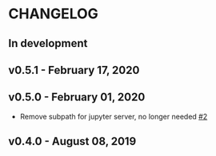 # CHANGELOG

## In development


## v0.5.1 - February 17, 2020

## v0.5.0 - February 01, 2020

- Remove subpath for jupyter server, no longer needed [#2](https://github.com/nre-learning/antidote-images/pull/2)

## v0.4.0 - August 08, 2019

